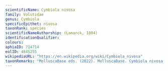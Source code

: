 ```yaml
---
scientificName: Cymbiola nivosa
family: Volutidae
genus: Cymbiola
specificEpithet: nivosa
taxonRank: species
scientificNameAuthorship: (Lamarck, 1804)
identificationQualifier: 
colours:
aphiaID: 714714
eolID: 4845255
wikipediaURL: "https://en.wikipedia.org/wiki/Cymbiola_nivosa"
taxonRemarks: "MolluscaBase eds. (2022). MolluscaBase. Cymbiola nivosa (Lamarck, 1804). Accessed through: World Register of Marine Species at: https://www.marinespecies.org/aphia.php?p=taxdetails&id=714714 on 2022-02-24"
---
```

